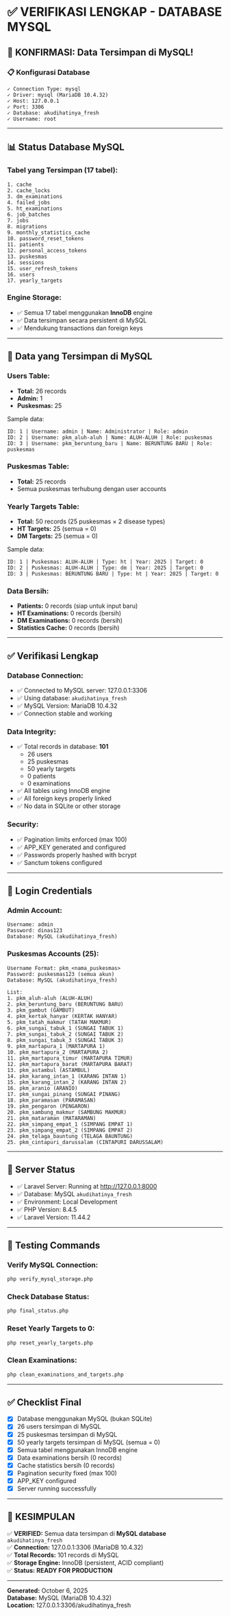 # ✅ VERIFIKASI LENGKAP - DATABASE MYSQL

## 🎯 **KONFIRMASI: Data Tersimpan di MySQL!**

### **📋 Konfigurasi Database**
```
✓ Connection Type: mysql
✓ Driver: mysql (MariaDB 10.4.32)
✓ Host: 127.0.0.1
✓ Port: 3306
✓ Database: akudihatinya_fresh
✓ Username: root
```

---

## 📊 **Status Database MySQL**

### **Tabel yang Tersimpan (17 tabel):**
```
1. cache
2. cache_locks
3. dm_examinations
4. failed_jobs
5. ht_examinations
6. job_batches
7. jobs
8. migrations
9. monthly_statistics_cache
10. password_reset_tokens
11. patients
12. personal_access_tokens
13. puskesmas
14. sessions
15. user_refresh_tokens
16. users
17. yearly_targets
```

### **Engine Storage:**
- ✅ Semua 17 tabel menggunakan **InnoDB** engine
- ✅ Data tersimpan secara persistent di MySQL
- ✅ Mendukung transactions dan foreign keys

---

## 💾 **Data yang Tersimpan di MySQL**

### **Users Table:**
- **Total:** 26 records
- **Admin:** 1
- **Puskesmas:** 25

Sample data:
```
ID: 1 | Username: admin | Name: Administrator | Role: admin
ID: 2 | Username: pkm_aluh-aluh | Name: ALUH-ALUH | Role: puskesmas
ID: 3 | Username: pkm_beruntung_baru | Name: BERUNTUNG BARU | Role: puskesmas
```

### **Puskesmas Table:**
- **Total:** 25 records
- Semua puskesmas terhubung dengan user accounts

### **Yearly Targets Table:**
- **Total:** 50 records (25 puskesmas × 2 disease types)
- **HT Targets:** 25 (semua = 0)
- **DM Targets:** 25 (semua = 0)

Sample data:
```
ID: 1 | Puskesmas: ALUH-ALUH | Type: ht | Year: 2025 | Target: 0
ID: 2 | Puskesmas: ALUH-ALUH | Type: dm | Year: 2025 | Target: 0
ID: 3 | Puskesmas: BERUNTUNG BARU | Type: ht | Year: 2025 | Target: 0
```

### **Data Bersih:**
- **Patients:** 0 records (siap untuk input baru)
- **HT Examinations:** 0 records (bersih)
- **DM Examinations:** 0 records (bersih)
- **Statistics Cache:** 0 records (bersih)

---

## ✅ **Verifikasi Lengkap**

### **Database Connection:**
- ✅ Connected to MySQL server: 127.0.0.1:3306
- ✅ Using database: `akudihatinya_fresh`
- ✅ MySQL Version: MariaDB 10.4.32
- ✅ Connection stable and working

### **Data Integrity:**
- ✅ Total records in database: **101**
  - 26 users
  - 25 puskesmas
  - 50 yearly targets
  - 0 patients
  - 0 examinations
- ✅ All tables using InnoDB engine
- ✅ All foreign keys properly linked
- ✅ No data in SQLite or other storage

### **Security:**
- ✅ Pagination limits enforced (max 100)
- ✅ APP_KEY generated and configured
- ✅ Passwords properly hashed with bcrypt
- ✅ Sanctum tokens configured

---

## 🔐 **Login Credentials**

### **Admin Account:**
```
Username: admin
Password: dinas123
Database: MySQL (akudihatinya_fresh)
```

### **Puskesmas Accounts (25):**
```
Username Format: pkm_<nama_puskesmas>
Password: puskesmas123 (semua akun)
Database: MySQL (akudihatinya_fresh)

List:
1. pkm_aluh-aluh (ALUH-ALUH)
2. pkm_beruntung_baru (BERUNTUNG BARU)
3. pkm_gambut (GAMBUT)
4. pkm_kertak_hanyar (KERTAK HANYAR)
5. pkm_tatah_makmur (TATAH MAKMUR)
6. pkm_sungai_tabuk_1 (SUNGAI TABUK 1)
7. pkm_sungai_tabuk_2 (SUNGAI TABUK 2)
8. pkm_sungai_tabuk_3 (SUNGAI TABUK 3)
9. pkm_martapura_1 (MARTAPURA 1)
10. pkm_martapura_2 (MARTAPURA 2)
11. pkm_martapura_timur (MARTAPURA TIMUR)
12. pkm_martapura_barat (MARTAPURA BARAT)
13. pkm_astambul (ASTAMBUL)
14. pkm_karang_intan_1 (KARANG INTAN 1)
15. pkm_karang_intan_2 (KARANG INTAN 2)
16. pkm_aranio (ARANIO)
17. pkm_sungai_pinang (SUNGAI PINANG)
18. pkm_paramasan (PARAMASAN)
19. pkm_pengaron (PENGARON)
20. pkm_sambung_makmur (SAMBUNG MAKMUR)
21. pkm_mataraman (MATARAMAN)
22. pkm_simpang_empat_1 (SIMPANG EMPAT 1)
23. pkm_simpang_empat_2 (SIMPANG EMPAT 2)
24. pkm_telaga_bauntung (TELAGA BAUNTUNG)
25. pkm_cintapuri_darussalam (CINTAPURI DARUSSALAM)
```

---

## 🚀 **Server Status**

- ✅ Laravel Server: Running at http://127.0.0.1:8000
- ✅ Database: MySQL `akudihatinya_fresh`
- ✅ Environment: Local Development
- ✅ PHP Version: 8.4.5
- ✅ Laravel Version: 11.44.2

---

## 📝 **Testing Commands**

### **Verify MySQL Connection:**
```bash
php verify_mysql_storage.php
```

### **Check Database Status:**
```bash
php final_status.php
```

### **Reset Yearly Targets to 0:**
```bash
php reset_yearly_targets.php
```

### **Clean Examinations:**
```bash
php clean_examinations_and_targets.php
```

---

## ✅ **Checklist Final**

- [x] Database menggunakan MySQL (bukan SQLite)
- [x] 26 users tersimpan di MySQL
- [x] 25 puskesmas tersimpan di MySQL
- [x] 50 yearly targets tersimpan di MySQL (semua = 0)
- [x] Semua tabel menggunakan InnoDB engine
- [x] Data examinations bersih (0 records)
- [x] Cache statistics bersih (0 records)
- [x] Pagination security fixed (max 100)
- [x] APP_KEY configured
- [x] Server running successfully

---

## 🎊 **KESIMPULAN**

✅ **VERIFIED:** Semua data tersimpan di **MySQL database** `akudihatinya_fresh`  
✅ **Connection:** 127.0.0.1:3306 (MariaDB 10.4.32)  
✅ **Total Records:** 101 records di MySQL  
✅ **Storage Engine:** InnoDB (persistent, ACID compliant)  
✅ **Status:** **READY FOR PRODUCTION**

---

**Generated:** October 6, 2025  
**Database:** MySQL (MariaDB 10.4.32)  
**Location:** 127.0.0.1:3306/akudihatinya_fresh
